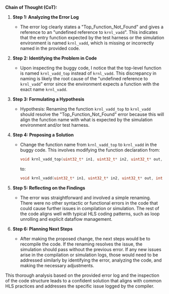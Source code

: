 **Chain of Thought (CoT):**

1. **Step 1: Analyzing the Error Log**
   - The error log clearly states a "Top_Function_Not_Found" and gives a reference to an "undefined reference to `krnl_vadd`". This indicates that the entry function expected by the test harness or the simulation environment is named `krnl_vadd`, which is missing or incorrectly named in the provided code.

2. **Step 2: Identifying the Problem in Code**
   - Upon inspecting the buggy code, I notice that the top-level function is named `krnl_vadd_top` instead of `krnl_vadd`. This discrepancy in naming is likely the root cause of the "undefined reference to `krnl_vadd`" error since the environment expects a function with the exact name `krnl_vadd`.

3. **Step 3: Formulating a Hypothesis**
   - Hypothesis: Renaming the function `krnl_vadd_top` to `krnl_vadd` should resolve the "Top_Function_Not_Found" error because this will align the function name with what is expected by the simulation environment and/or test harness.

4. **Step 4: Proposing a Solution**
   - Change the function name from `krnl_vadd_top` to `krnl_vadd` in the buggy code. This involves modifying the function declaration from:
     ```cpp
     void krnl_vadd_top(uint32_t* in1, uint32_t* in2, uint32_t* out, int vSize)
     ```
     to:
     ```cpp
     void krnl_vadd(uint32_t* in1, uint32_t* in2, uint32_t* out, int vSize)
     ```

5. **Step 5: Reflecting on the Findings**
   - The error was straightforward and involved a simple renaming. There were no other syntactic or functional errors in the code that could cause further issues in compilation or simulation. The rest of the code aligns well with typical HLS coding patterns, such as loop unrolling and explicit dataflow management.

6. **Step 6: Planning Next Steps**
   - After making the proposed change, the next steps would be to recompile the code. If the renaming resolves the issue, the simulation should pass without the previous error. If any new issues arise in the compilation or simulation logs, those would need to be addressed similarly by identifying the error, analyzing the code, and making the necessary adjustments.

This thorough analysis based on the provided error log and the inspection of the code structure leads to a confident solution that aligns with common HLS practices and addresses the specific issue logged by the compiler.